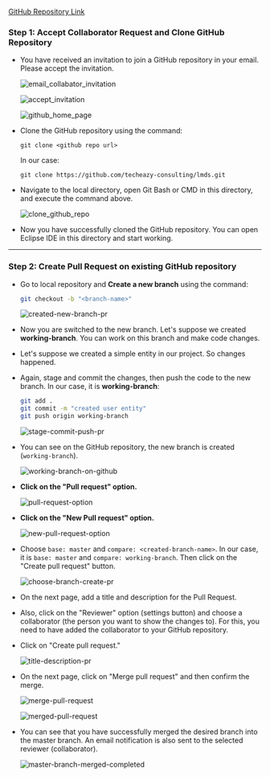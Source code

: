 [GitHub Repository Link](https://github.com/techeazy-consulting/lmds)


### Step 1: Accept Collaborator Request and Clone GitHub Repository

- You have received an invitation to join a GitHub repository in your email. Please accept the invitation.

  ![email_collabator_invitation](https://firebasestorage.googleapis.com/v0/b/techeazy-consulting-blog.appspot.com/o/Blog%20Images%2FupadtedGitHubPR%2Femail_collabator_invitation.png?alt=media&token=cfbe8e45-c03c-4e13-9bc0-3c4e299f696e)

  ![accept_invitation](https://firebasestorage.googleapis.com/v0/b/techeazy-consulting-blog.appspot.com/o/Blog%20Images%2FupadtedGitHubPR%2Faccept_invitation.png?alt=media&token=4275fd81-5295-4b9f-bc99-c66a854bfc0f)

  ![github_home_page](https://firebasestorage.googleapis.com/v0/b/techeazy-consulting-blog.appspot.com/o/Blog%20Images%2FupadtedGitHubPR%2Fgithub_home_page.png?alt=media&token=044ac245-6cdf-452f-9c4e-d8a104f09ff4)


- Clone the GitHub repository using the command:

  `git clone <github repo url>`

  In our case:

  `git clone https://github.com/techeazy-consulting/lmds.git`


- Navigate to the local directory, open Git Bash or CMD in this directory, and execute the command above.

  ![clone_github_repo](https://firebasestorage.googleapis.com/v0/b/techeazy-consulting-blog.appspot.com/o/Blog%20Images%2FupadtedGitHubPR%2Fclone_github_repo.png?alt=media&token=94587cf0-ae22-4e48-a230-90d6eca94ac5)

- Now you have successfully cloned the GitHub repository. You can open Eclipse IDE in this directory and start working.

---


### Step 2: Create Pull Request on existing GitHub repository


- Go to local repository and **Create a new branch** using the command:

  ```bash
  git checkout -b "<branch-name>"
  ```

  ![created-new-branch-pr](https://firebasestorage.googleapis.com/v0/b/techeazy-consulting-blog.appspot.com/o/Blog%20Images%2Fcreated-new-branch-pr.png?alt=media&token=4fb488d2-3797-4d2e-b466-13a8a97dad95)

- Now you are switched to the new branch. Let's suppose we created **working-branch**. You can work on this branch and make code changes.
- Let's suppose we created a simple entity in our project. So changes happened.
- Again, stage and commit the changes, then push the code to the new branch. In our case, it is **working-branch**:

  ```bash
  git add .
  git commit -m "created user entity"
  git push origin working-branch
  ```

  ![stage-commit-push-pr](https://firebasestorage.googleapis.com/v0/b/techeazy-consulting-blog.appspot.com/o/Blog%20Images%2Fstage-commit-push-pr.png?alt=media&token=a8c6ff80-c903-4fa8-b976-82f0fd4e0cb7)

- You can see on the GitHub repository, the new branch is created (`working-branch`).

  ![working-branch-on-github](https://firebasestorage.googleapis.com/v0/b/techeazy-consulting-blog.appspot.com/o/Blog%20Images%2Fworking-branch-on-github.png?alt=media&token=f6138e41-74a9-4583-a7c9-e5123aa22821)

- **Click on the "Pull request" option.**

  ![pull-request-option](https://firebasestorage.googleapis.com/v0/b/techeazy-consulting-blog.appspot.com/o/Blog%20Images%2Fpull-request-option.png?alt=media&token=43d87b4c-0aab-4deb-9505-09267820ab74)

- **Click on the "New Pull request" option.**

  ![new-pull-request-option](https://firebasestorage.googleapis.com/v0/b/techeazy-consulting-blog.appspot.com/o/Blog%20Images%2Fnew-pull-request-option.png?alt=media&token=dc3fa3d9-c035-4bc4-b76a-d9be2769750b)

- Choose `base: master` and `compare: <created-branch-name>`. In our case, it is `base: master` and `compare: working-branch`. Then click on the "Create pull request" button.

  ![choose-branch-create-pr](https://firebasestorage.googleapis.com/v0/b/techeazy-consulting-blog.appspot.com/o/Blog%20Images%2Fchoose-branch-create-pr.png?alt=media&token=a404f7a3-f5d8-4a67-a68c-0a134a23a0d5)

- On the next page, add a title and description for the Pull Request.
- Also, click on the "Reviewer" option (settings button) and choose a collaborator (the person you want to show the changes to). For this, you need to have added the collaborator to your GitHub repository.
- Click on "Create pull request."

  ![title-description-pr](https://firebasestorage.googleapis.com/v0/b/techeazy-consulting-blog.appspot.com/o/Blog%20Images%2Ftitle-description-pr.png?alt=media&token=b26ddd18-5bf5-4d69-bf4e-96e50bbb0fa1)

- On the next page, click on "Merge pull request" and then confirm the merge.

  ![merge-pull-request](https://firebasestorage.googleapis.com/v0/b/techeazy-consulting-blog.appspot.com/o/Blog%20Images%2Fmerge-pull-request.png?alt=media&token=b5c09fb9-08c1-48b5-9e7c-dfa51e606487)

  ![merged-pull-request](https://firebasestorage.googleapis.com/v0/b/techeazy-consulting-blog.appspot.com/o/Blog%20Images%2Fmerged-pull-request.png?alt=media&token=6338ada2-91f1-40f1-81d1-b1bb4e954ade)

- You can see that you have successfully merged the desired branch into the master branch. An email notification is also sent to the selected reviewer (collaborator).

  ![master-branch-merged-completed](https://firebasestorage.googleapis.com/v0/b/techeazy-consulting-blog.appspot.com/o/Blog%20Images%2Fmaster-branch-meged-completed.png?alt=media&token=40a9200a-75f1-4121-8b10-acb2f0a14ea5)
